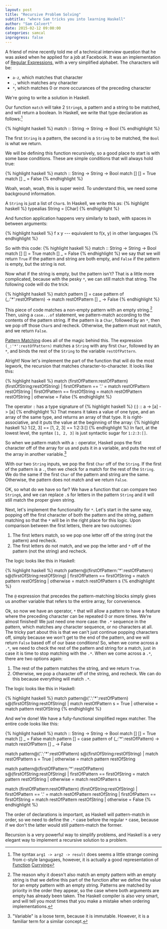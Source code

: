 ```yaml
---
layout: post
title: "Recursive Problem Solving"
subtitle: "where Sam tricks you into learning Haskell"
author: "Sam Calvert"
date: 2015-02-12 09:00:00
categories: samcal
inprogress: false
---
```


A friend of mine recently told me of a technical interview question that he was
asked when he applied for a job at Facebook. It was an implementation
of [Regular Expressions](http://en.wikipedia.org/wiki/Regular_expression), with
a very simplified alphabet. The characters will be:

* `a-z`, which matches that character
* `.`, which matches any character
* `*`, which matches 0 or more occurances of the preceding character

We're going to write a solution in Haskell.

Our function `match` will take 2 `String`s, a pattern and a string to be
matched, and will return a boolean. In Haskell, we write that type declaration
as follows:[^1]

{% highlight haskell %}
match :: String -> String -> Bool
{% endhighlight %}

The first `String` is a pattern, the second is a `String` to be matched, the `Bool`
is what we return.

We will be defining this function recursively, so a good place to start is with
some base conditions. These are simple conditions that will always hold true:

{% highlight haskell %}
match :: String -> String -> Bool
match [] [] = True
match [] _  = False
{% endhighlight %}

Woah, woah, woah, this is super weird. To understand this, we need some
background information.

A `String` is just a list of `Char`s. In Haskell, we write this as:
{% highlight haskell %}
typealias String = [Char]
{% endhighlight %}

And function application happens very similarly to bash, with spaces in between
arguments:

{% highlight haskell %}
f x y --- equivalent to f(x, y) in other languages
{% endhighlight %}

So with this code:
{% highlight haskell %}
match :: String -> String -> Bool
match [] [] = True
match [] _  = False
{% endhighlight %}
we say that we will return `True` if the pattern and string are both empty, and
`False` if the pattern is empty, but the string is not.

Now what if the string is empty, but the pattern isn't? That is a little more
complicated, because with the pesky `*`, we can still match that string. The
following code will do the trick:

{% highlight haskell %}
match pattern [] =
  case pattern of
    (_:'*':restOfPattern) -> match restOfPattern []
    _ -> False
{% endhighlight %}

This piece of code matches a non-empty pattern with an empty string.[^2] Then, using
a `case...of` statement, we pattern-match according to the contents of the
pattern string. If the pattern is a `Char`, followed by an `*`, then we pop off
those `Char`s and recheck. Otherwise, the pattern must not match, and we return
`False`.

[Pattern Matching](http://learnyouahaskell.com/syntax-in-functions) does all of
the magic behind this. The expression `(_:'*':restOfPattern)` matches a `String`
with any first `Char`, followed by an `*`, and binds the rest of the `String` to
the variable `restOfPattern`.

Alright! Now let's implement the part of the function that will do the most
legwork, the recursion that matches character-to-character. It looks like this:

{% highlight haskell %}
match (firstOfPattern:restOfPattern) (firstOfString:restOfString)
  | firstOfPattern == '.' = match restOfPattern restOfString
  | firstOfPattern == firstOfString = match restOfPattern restOfString
  | otherwise = False
{% endhighlight %}

The operator `:` has a type signature of
{% highlight haskell %}
(:) :: a -> [a] -> [a]
{% endhighlight %}
That means it takes a value of one type, and an array of the same type, and
returns an array of that type. It is right-associative, and it puts the value at
the beginning of the array:
{% highlight haskell %}
1:[2, 3] == [1, 2, 3] == 1:2:3:[]
{% endhighlight %}
In fact, at the lowest level, the syntax `[1, 2, 3]` is just syntactic sugar for
`1:2:3:[]`.

So when we pattern match with a `:` operator, Haskell pops the first character
off of the array for us and puts it in a variable, and puts the rest of the
array in another variable.[^3]

With our two `String` inputs, we pop the first `Char` off of the `String`. If
the first of the pattern is a `.`, then we check for a match for the rest of the
`String`. We do the same if the first `Char` of the pattern and string are the
same. Otherwise, the pattern does not match and we return `False`.

OK, so what do we have so far? We have a function that can compare two
`String`s, and we can replace `.`s for letters in the pattern `String` and it
will still match the proper given string.

Next, let's implement the functionality for `*`. Let's start in the same way,
popping off the first character of both the pattern and the string, pattern
matching so that the `*` will be in the right place for this logic. Upon
comparison between the first letters, there are two outcomes:

1. The first letters match, so we pop one letter off of the string (not the
   pattern) and recheck.
2. The first letters do not match, and we pop the letter and `*` off of the
   pattern (not the string) and recheck.

The logic looks like this in Haskell:

{% highlight haskell %}
match pattern@(firstOfPattern:'*':restOfPattern) s@(firstOfString:restOfString)
  | firstOfPattern == firstOfString = match pattern restOfString
  | otherwise = match restOfPattern s
{% endhighlight %}

The `@` expression that precedes the pattern-matching blocks simply gives us
another variable that refers to the entire array, for convenience.

Ok, so now we have an operator, `*` that will allow a pattern to have a feature
where the preceding character can be repeated 0 or more times. We're almost
finished! We just need one more case: the `.*` sequence in the pattern, which
matches any character sequence, or no characters at all. The tricky part about
this is that we can't just continue popping characters off, simply because we
won't get to the end of the pattern, and we will return `False` based off of
our base conditions! So, when we come across a `.*`, we need to check the rest
of the pattern and string for a match, just in case it is time to stop matching
with the `.*`. When we come across a `.*`, there are two options again:

1. The rest of the pattern matches the string, and we return `True`.
2. Otherwise, we pop a character off of the string, and recheck. We can do this
   because everything will match `.*`.

The logic looks like this in Haskell:

{% highlight haskell %}
match pattern@('.':'*':restOfPattern) s@(firstOfString:restOfString)
  | match restOfPattern s = True
  | otherwise = match pattern restOfString
{% endhighlight %}

And we're done! We have a fully-functional simplified regex matcher. The entire
code looks like this:

{% highlight haskell %}
match :: String -> String -> Bool
match [] [] = True
match [] _  = False
match pattern [] =
  case pattern of
    (_:'*':restOfPattern) -> match restOfPattern []
    _ -> False

match pattern@('.':'*':restOfPattern) s@(firstOfString:restOfString)
  | match restOfPattern s = True
  | otherwise = match pattern restOfString

match pattern@(firstOfPattern:'*':restOfPattern) s@(firstOfString:restOfString)
  | firstOfPattern == firstOfString = match pattern restOfString
  | otherwise = match restOfPattern s

match (firstOfPattern:restOfPattern) (firstOfString:restOfString)
  | firstOfPattern == '.' = match restOfPattern restOfString
  | firstOfPattern == firstOfString = match restOfPattern restOfString
  | otherwise = False
{% endhighlight %}

The order of declarations is important, as Haskell will pattern-match in order,
so we need to define the `.*` case before the regular `*` case, because if we don't
the latter would still pattern-match the former.

Recursion is a very powerful way to simplify problems, and Haskell is a very
elegant way to implement a recursive solution to a problem.

[^1]: The syntax `arg1 -> arg2 -> result` does seems a little strange coming from c-style langugaes, however, it is actually a good representation of [Function](http://en.wikipedia.org/wiki/Currying) [Currying](http://learnyouahaskell.com/higher-order-functions)

[^2]: The reason why it doesn't also match an empty pattern with an empty string is that we define this part of the function after we define the value for an empty pattern with an empty string. Patterns are matched by priority in the order they appear, so the case where both arguments are empty has already been taken. The Haskell compiler is also very smart, and will tell you most times that you make a mistake when ordering implementations.

[^3]: "Variable" is a loose term, because it is immutable. However, it is a familiar term for a similar concept.
